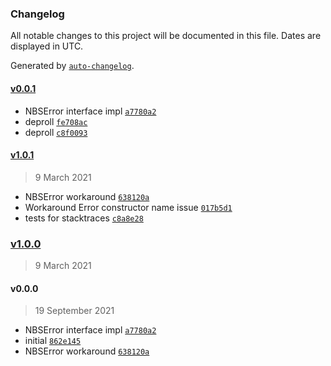 ### Changelog

All notable changes to this project will be documented in this file. Dates are displayed in UTC.

Generated by [`auto-changelog`](https://github.com/CookPete/auto-changelog).

#### [v0.0.1](https://github.com/nbsolutions-ca/error/compare/v1.0.1...v0.0.1)

- NBSError interface impl [`a7780a2`](https://github.com/nbsolutions-ca/error/commit/a7780a2ba9b978b37f33caf325c1ba88e7ccb4df)
- deproll [`fe708ac`](https://github.com/nbsolutions-ca/error/commit/fe708acb904ee64ff5de2d0c6a56cc5650464518)
- deproll [`c8f0093`](https://github.com/nbsolutions-ca/error/commit/c8f00939a71e59643034b8a12f2f88f98887d250)

#### [v1.0.1](https://github.com/nbsolutions-ca/error/compare/v1.0.0...v1.0.1)

> 9 March 2021

- NBSError workaround [`638120a`](https://github.com/nbsolutions-ca/error/commit/638120aa78c32458485078aa7e77e00042442f4e)
- Workaround Error constructor name issue [`017b5d1`](https://github.com/nbsolutions-ca/error/commit/017b5d16b84edb944561c510907e598e9169c9fd)
- tests for stacktraces [`c8a8e28`](https://github.com/nbsolutions-ca/error/commit/c8a8e280fbeaca319f16889f73ea236259c1012c)

### [v1.0.0](https://github.com/nbsolutions-ca/error/compare/v0.0.0...v1.0.0)

> 9 March 2021

#### v0.0.0

> 19 September 2021

- NBSError interface impl [`a7780a2`](https://github.com/nbsolutions-ca/error/commit/a7780a2ba9b978b37f33caf325c1ba88e7ccb4df)
- initial [`862e145`](https://github.com/nbsolutions-ca/error/commit/862e1452bce7bd0acbd18d57a9138155df08afaa)
- NBSError workaround [`638120a`](https://github.com/nbsolutions-ca/error/commit/638120aa78c32458485078aa7e77e00042442f4e)
